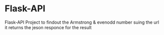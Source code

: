 # Flask-API
Flask-API Project
to findout the Armstrong & evenodd number suing the url 
it returns the jeson responce for the result
